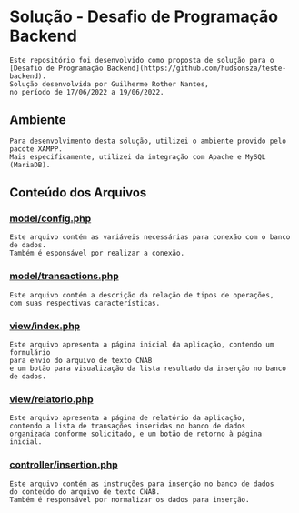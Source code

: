 # Solução - Desafio de Programação Backend

    Este repositório foi desenvolvido como proposta de solução para o 
    [Desafio de Programação Backend](https://github.com/hudsonsza/teste-backend).
    Solução desenvolvida por Guilherme Rother Nantes, 
    no período de 17/06/2022 a 19/06/2022.
## Ambiente
    Para desenvolvimento desta solução, utilizei o ambiente provido pelo pacote XAMPP. 
    Mais especificamente, utilizei da integração com Apache e MySQL (MariaDB).

## Conteúdo dos Arquivos

### [model/config.php](https://github.com/Grotherrn/teste-backend/blob/master/solucao/model/transactions.php)
    Este arquivo contém as variáveis necessárias para conexão com o banco de dados. 
    Também é esponsável por realizar a conexão.

### [model/transactions.php](https://github.com/Grotherrn/teste-backend/blob/master/solucao/model/transactions.php)
    Este arquivo contém a descrição da relação de tipos de operações, 
    com suas respectivas características.

### [view/index.php](https://github.com/Grotherrn/teste-backend/blob/master/solucao/view/index.php)
    Este arquivo apresenta a página inicial da aplicação, contendo um formulário 
    para envio do arquivo de texto CNAB
    e um botão para visualização da lista resultado da inserção no banco de dados.

### [view/relatorio.php](https://github.com/Grotherrn/teste-backend/blob/master/solucao/view/relatorio.php)
    Este arquivo apresenta a página de relatório da aplicação, 
    contendo a lista de transações inseridas no banco de dados 
    organizada conforme solicitado, e um botão de retorno à página inicial.

### [controller/insertion.php](https://github.com/Grotherrn/teste-backend/blob/master/solucao/controller/insertion.php)
    Este arquivo contém as instruções para inserção no banco de dados 
    do conteúdo do arquivo de texto CNAB. 
    Também é responsável por normalizar os dados para inserção.